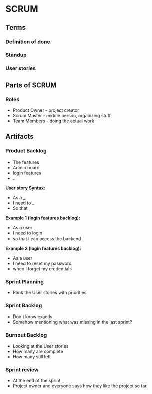 # SCRUM

## Terms 

### Definition of done 


### Standup


### User stories 



## Parts of SCRUM 


### Roles

- Product Owner - project creator
- Scrum Master - middle person, organizing stuff 
- Team Members - doing the actual work


## Artifacts

### Product Backlog 

- The features
- Admin board 
- login features 
- ...


**User story Syntax:** 

- As a _
- I need to _ 
- So that _ 

**Example 1 (login features backlog):** 

- As a user 
- I need to login 
- so that I can access the backend

**Example 2 (login features backlog):** 

- As a user 
- I need to reset my password
- when I forget my credentials


### Sprint Planning

- Rank the User stories with priorities
 

### Sprint Backlog 

- Don't know exactly 
- Somehow mentioning what was missing in the last sprint? 


### Burnout Backlog

- Looking at the User stories 
- How many are complete 
- How many still left


### Sprint review 

- At the end of the sprint 
- Project owner and everyone says how they like the project so far.





